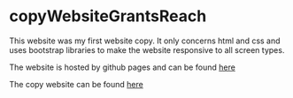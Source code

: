 # copyWebsiteGrantsReach

This website was my first website copy. It only concerns html and css and uses bootstrap libraries to make the website responsive to all screen types. 

The website is hosted by github pages and can be found [here](https://michael-shu.github.io/copyWebsiteGrantsReach/)

The copy website can be found [here](https://resources4me.com/gr/housing/)
